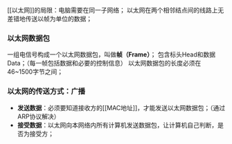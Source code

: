[[以太网]]的局限：电脑需要在同一子网络；
以太网在两个相邻结点间的线路上无差错地传送以帧为单位的数据；
### 以太网数据包
一组电信号构成一个以太网数据包，叫做**帧（Frame）**；
包含标头Head和数据Data；（每一帧包括数据和必要的控制信息）
以太网数据包的长度必须在46~1500字节之间；
### 以太网的传送方式：**广播**
- **发送数据**：必须要知道接收方的[[MAC地址]]，才能发送以太网数据包；（通过ARP协议解决）
- **接受数据**：以太网向本网络内所有计算机发送数据包，让计算机自己判断，是否为接受方；

